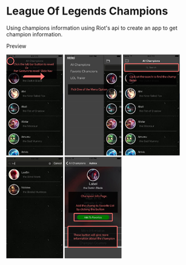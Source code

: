 # League Of Legends Champions

Using champions information using Riot's api to create an app to get champion information.

Preview


<img src="https://raw.githubusercontent.com/smkinx/iOS-LeagueOfLegendsChamps/master/preview/main..jpg" alt="main" width="150px"/>

<img src="https://github.com/smkinx/iOS-LeagueOfLegendsChamps/blob/master/preview/menu.jpg" alt="menu" width="150px"/>

<img src="https://raw.githubusercontent.com/smkinx/iOS-LeagueOfLegendsChamps/master/preview/search.jpg" alt="search" width="150px"/>

<img src="https://raw.githubusercontent.com/smkinx/iOS-LeagueOfLegendsChamps/master/preview/search2.jpg" alt="search2" width="150px"/>

<img src="https://raw.githubusercontent.com/smkinx/iOS-LeagueOfLegendsChamps/master/preview/champ.jpg" alt="champ info" width="150px"/>


